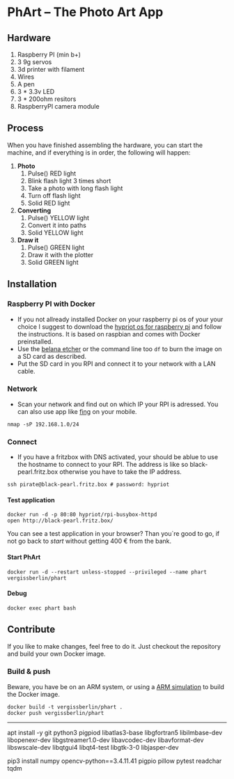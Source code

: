 # PhArt – The Photo Art App

## Hardware

1. Raspberry PI (min b+)
2. 3 9g servos
3. 3d printer with filament
4. Wires
5. A pen
6. 3 * 3.3v LED
7. 3 * 200ohm resitors
8. RaspberryPI camera module

## Process

When you have finished assembling the hardware, you can start the machine, and if everything is in order, the following will happen:

1. **Photo**
   1. Pulse() RED light
   2. Blink flash light 3 times short
   3. Take a photo with long flash light
   4. Turn off flash light
   5. Solid RED light
2. **Converting**
   1. Pulse() YELLOW light
   2. Convert it into paths
   3. Solid YELLOW light
3. **Draw it**
   1. Pulse() GREEN light
   2. Draw it with the plotter
   3. Solid GREEN light

## Installation

### Raspberry PI with Docker

- If you not allready installed Docker on your raspberry pi os of your your choice I suggest to download the [hypriot os for raspberry pi](https://blog.hypriot.com/downloads/) and follow the instructions. It is based on raspbian and comes with Docker preinstalled.
- Use the [belana etcher](https://www.balena.io/etcher/) or the command line too `df` to burn the image on a SD card as described.
- Put the SD card in you RPI and connect it to your network with a LAN cable.

### Network

- Scan your network and find out on which IP your RPI is adressed. You can also use app like [fing](https://www.fing.com/) on your mobile.

```shell
nmap -sP 192.168.1.0/24
```

### Connect

- If you have a fritzbox with DNS activated, your should be ablue to use the hostname to connect to your RPI. The address is like so black-pearl.fritz.box otherwise you have to take the IP address.

```shell
ssh pirate@black-pearl.fritz.box # password: hypriot
```

#### Test application

```shell
docker run -d -p 80:80 hypriot/rpi-busybox-httpd
open http://black-pearl.fritz.box/
```

You can see a test application in your browser? Than you`re good to go, if not go back to _start_ without getting 400 € from the bank.

#### Start PhArt

```shell
docker run -d --restart unless-stopped --privileged --name phart vergissberlin/phart
```

#### Debug

```shell
docker exec phart bash
```

## Contribute

If you like to make changes, feel free to do it. Just checkout the repository and build your own Docker image.

### Build & push

Beware, you have be on an ARM system, or using a [ARM simulation](https://www.stereolabs.com/docs/docker/building-arm-container-on-x86/) to build the Docker image.

```shell
docker build -t vergissberlin/phart .
docker push vergissberlin/phart
```

---

apt install -y git python3 pigpiod libatlas3-base libgfortran5 libilmbase-dev libopenexr-dev libgstreamer1.0-dev libavcodec-dev libavformat-dev libswscale-dev libqtgui4 libqt4-test libgtk-3-0 libjasper-dev

pip3 install numpy opencv-python==3.4.11.41 pigpio pillow pytest readchar tqdm
